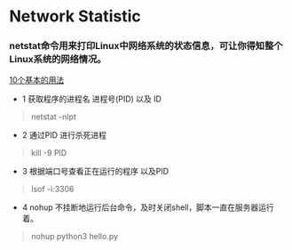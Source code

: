 # Network Statistic
### netstat命令用来打印Linux中网络系统的状态信息，可让你得知整个Linux系统的网络情况。 
[10个基本的用法](https://linux.cn/article-2434-1.html)


* 1 获取程序的进程名 进程号(PID) 以及 ID

> netstat -nlpt

* 2 通过PID 进行杀死进程    

> kill -9 PID  

* 3 根据端口号查看正在运行的程序  以及PID

> lsof -i:3306  

* 4 nohup 不挂断地运行后台命令，及时关闭shell，脚本一直在服务器运行着。
> nohup python3 hello.py 
 
